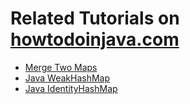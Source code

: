 # Related Tutorials on [howtodoinjava.com](https://howtodoinjava.com/)

* [Merge Two Maps](https://howtodoinjava.com/java/collections/hashmap/merge-two-hashmaps/)
* [Java WeakHashMap](https://howtodoinjava.com/java/collections/java-weakhashmap/)
* [Java IdentityHashMap](https://howtodoinjava.com/java/collections/java-identityhashmap/)